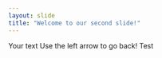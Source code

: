 ```yaml
---
layout: slide
title: "Welcome to our second slide!"
---
```

Your text
Use the left arrow to go back!
Test
